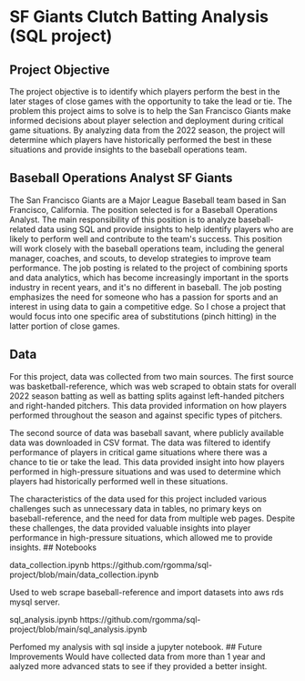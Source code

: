 # SF Giants Clutch Batting Analysis (SQL project)
## Project Objective
The project objective is to identify which players perform the best in the later stages of close games with the opportunity to take the lead or tie. The problem this project aims to solve is to help the San Francisco Giants make informed decisions about player selection and deployment during critical game situations. By analyzing data from the 2022 season, the project will determine which players have historically performed the best in these situations and provide insights to the baseball operations team.
## Baseball Operations Analyst SF Giants 
The San Francisco Giants are a Major League Baseball team based in San Francisco, California. The position selected is for a Baseball Operations Analyst. The main responsibility of this position is to analyze baseball-related data using SQL and provide insights to help identify players who are likely to perform well and contribute to the team's success. This position will work closely with the baseball operations team, including the general manager, coaches, and scouts, to develop strategies to improve team performance. The job posting is related to the project of combining sports and data analytics, which has become increasingly important in the sports industry in recent years, and it's no different in baseball. The job posting emphasizes the need for someone who has a passion for sports and an interest in using data to gain a competitive edge. So I chose a project that would focus into one specific area of substitutions (pinch hitting) in the latter portion of close games.
## Data
For this project, data was collected from two main sources. The first source was basketball-reference, which was web scraped to obtain stats for overall 2022 season batting as well as batting splits against left-handed pitchers and right-handed pitchers. This data provided information on how players performed throughout the season and against specific types of pitchers.
<p>The second source of data was baseball savant, where publicly available data was downloaded in CSV format. The data was filtered to identify performance of players in critical game situations where there was a chance to tie or take the lead. This data provided insight into how players performed in high-pressure situations and was used to determine which players had historically performed well in these situations.
<p>The characteristics of the data used for this project included various challenges such as unnecessary data in tables, no primary keys on baseball-reference, and the need for data from multiple web pages. Despite these challenges, the data provided valuable insights into player performance in high-pressure situations, which allowed me to provide insights.
## Notebooks
<p>data_collection.ipynb https://github.com/rgomma/sql-project/blob/main/data_collection.ipynb
<p>Used to web scrape baseball-reference and import datasets into aws rds mysql server.
<p>sql_analysis.ipynb https://github.com/rgomma/sql-project/blob/main/sql_analysis.ipynb
<p>Perfomed my analysis with sql inside a jupyter notebook.
## Future Improvements
Would have collected data from more than 1 year and aalyzed more advanced stats to see if they provided a better insight.
